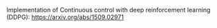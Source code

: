 Implementation of Continuous control with deep reinforcement learning (DDPG): https://arxiv.org/abs/1509.02971
